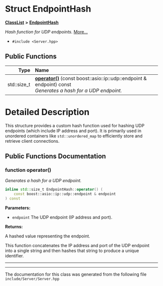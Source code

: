 

# Struct EndpointHash



[**ClassList**](annotated.md) **>** [**EndpointHash**](structEndpointHash.md)



_Hash function for UDP endpoints._ [More...](#detailed-description)

* `#include <Server.hpp>`





































## Public Functions

| Type | Name |
| ---: | :--- |
|  std::size\_t | [**operator()**](#function-operator()) (const boost::asio::ip::udp::endpoint & endpoint) const<br>_Generates a hash for a UDP endpoint._  |




























# Detailed Description


This structure provides a custom hash function used for hashing UDP endpoints (which include IP address and port). It is primarily used in unordered containers like `std::unordered_map` to efficiently store and retrieve client connections. 


    
## Public Functions Documentation




### function operator() 

_Generates a hash for a UDP endpoint._ 
```C++
inline std::size_t EndpointHash::operator() (
    const boost::asio::ip::udp::endpoint & endpoint
) const
```





**Parameters:**


* `endpoint` The UDP endpoint (IP address and port). 



**Returns:**

A hashed value representing the endpoint.


This function concatenates the IP address and port of the UDP endpoint into a single string and then hashes that string to produce a unique identifier. 


        

<hr>

------------------------------
The documentation for this class was generated from the following file `include/Server/Server.hpp`

